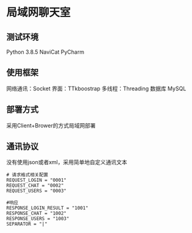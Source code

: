 # 局域网聊天室

## 测试环境
Python 3.8.5
NaviCat
PyCharm

## 使用框架
网络通讯：Socket
界面：TTkboostrap
多线程：Threading
数据库 MySQL

## 部署方式
采用Client+Brower的方式局域网部署

## 通讯协议
没有使用json或者xml，采用简单地自定义通讯文本
```
# 请求格式相关配置
REQUEST_LOGIN = "0001"
REQUEST_CHAT = "0002"
REQUEST_USERS = "0003"

#响应
RESPONSE_LOGIN_RESULT = "1001"
RESPONSE_CHAT = "1002"
RESPONSE_USERS = "1003"
SEPARATOR = "|"
```




